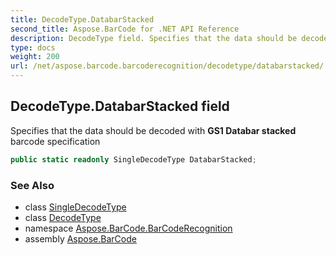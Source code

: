 ```yaml
---
title: DecodeType.DatabarStacked
second_title: Aspose.BarCode for .NET API Reference
description: DecodeType field. Specifies that the data should be decoded with GS1 Databar stacked barcode specification
type: docs
weight: 200
url: /net/aspose.barcode.barcoderecognition/decodetype/databarstacked/
---
```

## DecodeType.DatabarStacked field

Specifies that the data should be decoded with **GS1 Databar stacked** barcode specification

```csharp
public static readonly SingleDecodeType DatabarStacked;
```

### See Also

* class [SingleDecodeType](../../singledecodetype/)
* class [DecodeType](../)
* namespace [Aspose.BarCode.BarCodeRecognition](../../../aspose.barcode.barcoderecognition/)
* assembly [Aspose.BarCode](../../../)


